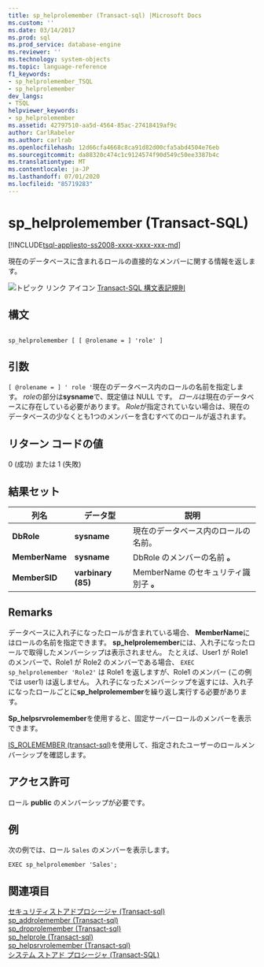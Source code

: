 ```yaml
---
title: sp_helprolemember (Transact-sql) |Microsoft Docs
ms.custom: ''
ms.date: 03/14/2017
ms.prod: sql
ms.prod_service: database-engine
ms.reviewer: ''
ms.technology: system-objects
ms.topic: language-reference
f1_keywords:
- sp_helprolemember_TSQL
- sp_helprolemember
dev_langs:
- TSQL
helpviewer_keywords:
- sp_helprolemember
ms.assetid: 42797510-aa5d-4564-85ac-27418419af9c
author: CarlRabeler
ms.author: carlrab
ms.openlocfilehash: 12d66cfa4668c8ca91d82d00cfa5abd4504e76eb
ms.sourcegitcommit: da88320c474c1c9124574f90d549c50ee3387b4c
ms.translationtype: MT
ms.contentlocale: ja-JP
ms.lasthandoff: 07/01/2020
ms.locfileid: "85719283"
---
```

# <a name="sp_helprolemember-transact-sql"></a>sp_helprolemember (Transact-SQL)
[!INCLUDE[tsql-appliesto-ss2008-xxxx-xxxx-xxx-md](../../includes/applies-to-version/sqlserver.md)]

  現在のデータベースに含まれるロールの直接的なメンバーに関する情報を返します。  
  
 ![トピック リンク アイコン](../../database-engine/configure-windows/media/topic-link.gif "トピック リンク アイコン") [Transact-SQL 構文表記規則](../../t-sql/language-elements/transact-sql-syntax-conventions-transact-sql.md)  
  
## <a name="syntax"></a>構文  
  
```  
  
sp_helprolemember [ [ @rolename = ] 'role' ]  
```  
  
## <a name="arguments"></a>引数  
`[ @rolename = ] ' role '`現在のデータベース内のロールの名前を指定します。 *role*の部分は**sysname**で、既定値は NULL です。 *ロール*は現在のデータベースに存在している必要があります。 *Role*が指定されていない場合は、現在のデータベースの少なくとも1つのメンバーを含むすべてのロールが返されます。  
  
## <a name="return-code-values"></a>リターン コードの値  
 0 (成功) または 1 (失敗)  
  
## <a name="result-sets"></a>結果セット  
  
|列名|データ型|説明|  
|-----------------|---------------|-----------------|  
|**DbRole**|**sysname**|現在のデータベース内のロールの名前。|  
|**MemberName**|**sysname**|DbRole のメンバーの名前 **。**|  
|**MemberSID**|**varbinary (85)**|MemberName のセキュリティ識別子 **。**|  
  
## <a name="remarks"></a>Remarks  
 データベースに入れ子になったロールが含まれている場合、 **MemberName**にはロールの名前を指定できます。 **sp_helprolemember**には、入れ子になったロールで取得したメンバーシップは表示されません。 たとえば、User1 が Role1 のメンバーで、Role1 が Role2 のメンバーである場合、 `EXEC sp_helprolemember 'Role2'` は Role1 を返しますが、Role1 のメンバー (この例では user1) は返しません。 入れ子になったメンバーシップを返すには、入れ子になったロールごとに**sp_helprolemember**を繰り返し実行する必要があります。  
  
 **Sp_helpsrvrolemember**を使用すると、固定サーバーロールのメンバーを表示できます。  
  
 [IS_ROLEMEMBER &#40;transact-sql&#41;](../../t-sql/functions/is-rolemember-transact-sql.md)を使用して、指定されたユーザーのロールメンバーシップを確認します。  
  
## <a name="permissions"></a>アクセス許可  
 ロール **public** のメンバーシップが必要です。  
  
## <a name="examples"></a>例  
 次の例では、ロール `Sales` のメンバーを表示します。  
  
```  
EXEC sp_helprolemember 'Sales';  
```  
  
## <a name="see-also"></a>関連項目  
 [セキュリティストアドプロシージャ &#40;Transact-sql&#41;](../../relational-databases/system-stored-procedures/security-stored-procedures-transact-sql.md)   
 [sp_addrolemember &#40;Transact-sql&#41;](../../relational-databases/system-stored-procedures/sp-addrolemember-transact-sql.md)   
 [sp_droprolemember &#40;Transact-sql&#41;](../../relational-databases/system-stored-procedures/sp-droprolemember-transact-sql.md)   
 [sp_helprole &#40;Transact-sql&#41;](../../relational-databases/system-stored-procedures/sp-helprole-transact-sql.md)   
 [sp_helpsrvrolemember &#40;Transact-sql&#41;](../../relational-databases/system-stored-procedures/sp-helpsrvrolemember-transact-sql.md)   
 [システム ストアド プロシージャ &#40;Transact-SQL&#41;](../../relational-databases/system-stored-procedures/system-stored-procedures-transact-sql.md)  
  
  
